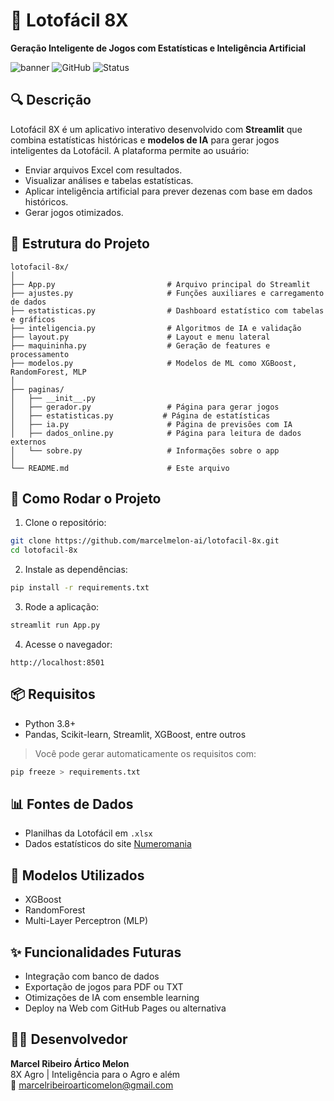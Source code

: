 
# 🎯 Lotofácil 8X

**Geração Inteligente de Jogos com Estatísticas e Inteligência Artificial**

![banner](https://img.shields.io/badge/Projeto-Streamlit-brightgreen) ![GitHub](https://img.shields.io/badge/IA-Ativada-blue) ![Status](https://img.shields.io/badge/status-Em%20Desenvolvimento-yellow)

## 🔍 Descrição

Lotofácil 8X é um aplicativo interativo desenvolvido com **Streamlit** que combina estatísticas históricas e **modelos de IA** para gerar jogos inteligentes da Lotofácil. A plataforma permite ao usuário:

- Enviar arquivos Excel com resultados.
- Visualizar análises e tabelas estatísticas.
- Aplicar inteligência artificial para prever dezenas com base em dados históricos.
- Gerar jogos otimizados.

## 📁 Estrutura do Projeto

```
lotofacil-8x/
│
├── App.py                         # Arquivo principal do Streamlit
├── ajustes.py                     # Funções auxiliares e carregamento de dados
├── estatisticas.py                # Dashboard estatístico com tabelas e gráficos
├── inteligencia.py                # Algoritmos de IA e validação
├── layout.py                      # Layout e menu lateral
├── maquininha.py                  # Geração de features e processamento
├── modelos.py                     # Modelos de ML como XGBoost, RandomForest, MLP
│
├── paginas/
│   ├── __init__.py
│   ├── gerador.py                 # Página para gerar jogos
│   ├── estatisticas.py           # Página de estatísticas
│   ├── ia.py                      # Página de previsões com IA
│   ├── dados_online.py            # Página para leitura de dados externos
│   └── sobre.py                   # Informações sobre o app
│
└── README.md                      # Este arquivo
```

## 🚀 Como Rodar o Projeto

1. Clone o repositório:

```bash
git clone https://github.com/marcelmelon-ai/lotofacil-8x.git
cd lotofacil-8x
```

2. Instale as dependências:

```bash
pip install -r requirements.txt
```

3. Rode a aplicação:

```bash
streamlit run App.py
```

4. Acesse o navegador:

```
http://localhost:8501
```

## 📦 Requisitos

- Python 3.8+
- Pandas, Scikit-learn, Streamlit, XGBoost, entre outros

> Você pode gerar automaticamente os requisitos com:
```bash
pip freeze > requirements.txt
```

## 📊 Fontes de Dados

- Planilhas da Lotofácil em `.xlsx`
- Dados estatísticos do site [Numeromania](https://www.numeromania.com.br/fa9912.html)

## 🤖 Modelos Utilizados

- XGBoost
- RandomForest
- Multi-Layer Perceptron (MLP)

## ✨ Funcionalidades Futuras

- Integração com banco de dados
- Exportação de jogos para PDF ou TXT
- Otimizações de IA com ensemble learning
- Deploy na Web com GitHub Pages ou alternativa

## 👨‍💻 Desenvolvedor

**Marcel Ribeiro Ártico Melon**  
8X Agro | Inteligência para o Agro e além  
📧 marcelribeiroarticomelon@gmail.com
